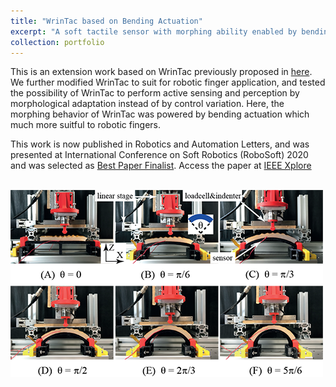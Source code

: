 ```yaml
---
title: "WrinTac based on Bending Actuation"
excerpt: "A soft tactile sensor with morphing ability enabled by bending actuation <br/><img src='/images/projectImages/wrintacbendingcover.png'>"
collection: portfolio
---
```


This is an extension work based on WrinTac previously proposed in [here](https://ieeexplore.ieee.org/document/8638951). We further modified WrinTac to suit for robotic finger application, and tested the possibility of WrinTac to perform active sensing and perception by morphological adaptation instead of by control variation. Here, the morphing behavior of WrinTac was powered by bending actuation which much more suitful to robotic fingers.

This work is now published in Robotics and Automation Letters, and was presented at International Conference on Soft Robotics (RoboSoft) 2020 and was selected as [Best Paper Finalist](http://www.robosoft2020.org/). Access the paper at [IEEE Xplore](https://ieeexplore.ieee.org/document/9044791)

<br/><img src='/images/projectImages/wrintacbendingcontent.png'>